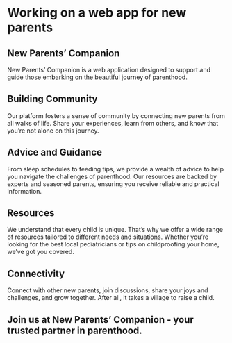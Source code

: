 # Working on a web app for new parents

## New Parents’ Companion
New Parents’ Companion is a web application designed to support and guide those embarking on the beautiful journey of parenthood.

## Building Community
Our platform fosters a sense of community by connecting new parents from all walks of life. Share your experiences, learn from others, and know that you’re not alone on this journey.

## Advice and Guidance
From sleep schedules to feeding tips, we provide a wealth of advice to help you navigate the challenges of parenthood. Our resources are backed by experts and seasoned parents, ensuring you receive reliable and practical information.

## Resources
We understand that every child is unique. That’s why we offer a wide range of resources tailored to different needs and situations. Whether you’re looking for the best local pediatricians or tips on childproofing your home, we’ve got you covered.

## Connectivity
Connect with other new parents, join discussions, share your joys and challenges, and grow together. After all, it takes a village to raise a child.

## Join us at New Parents’ Companion - your trusted partner in parenthood.
